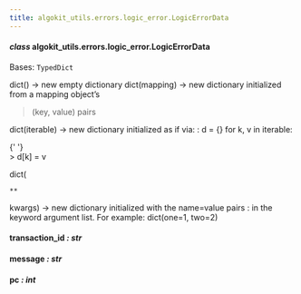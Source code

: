 ```yaml
---
title: algokit_utils.errors.logic_error.LogicErrorData
---
```


#### _class_ algokit_utils.errors.logic_error.LogicErrorData

Bases: `TypedDict`

dict() -> new empty dictionary
dict(mapping) -> new dictionary initialized from a mapping object’s

> (key, value) pairs

dict(iterable) -> new dictionary initialized as if via:
: d = {}
for k, v in iterable:

{' '}
<br />> d[k] = v

dict(

```
**
```

kwargs) -> new dictionary initialized with the name=value pairs
: in the keyword argument list. For example: dict(one=1, two=2)

#### transaction_id _: str_

#### message _: str_

#### pc _: int_
